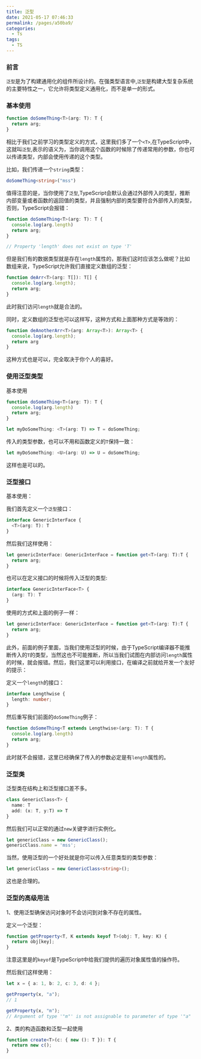 ```yaml
---
title: 泛型
date: 2021-05-17 07:46:33
permalink: /pages/a50ba9/
categories:
  - Ts
tags:
  - TS
---
```

### 前言

`泛型`是为了构建通用化的组件所设计的。在强类型语言中,`泛型`是构建大型复杂系统的主要特性之一，它允许将类型定义通用化，而不是单一的形式。

### 基本使用

```typescript
function doSomeThing<T>(arg: T): T {
  return arg;
}
```

相比于我们之前学习的类型定义的方式，这里我们多了一个`<T>`,在TypeScript中，这就叫`泛型`,表示的语义为，当你调用这个函数的时候除了传递常用的参数，你也可以传递类型，内部会使用传递的这个类型。

比如，我们传递一个`string`类型：

```typescript
doSomeThing<string>("mss")
```

值得注意的是，当你使用了`泛型`,TypeScript会默认会通过外部传入的类型，推断内部变量或者函数的返回值的类型，并且强制内部的类型要符合外部传入的类型，否则，TypeScript会报错：

```typescript
function doSomeThing<T>(arg: T): T {
  console.log(arg.length)
  return arg;
}

// Property 'length' does not exist on type 'T'
```

但是我们有的数据类型就是存在`length`属性的，那我们这时应该怎么做呢？比如数组来说，TypeScript允许我们直接定义数组的泛型：

```typescript
function deArr<T>(arg: T[]): T[] {
  console.log(arg.length);
  return arg;
}
```

此时我们访问`length`就是合法的。

同时，定义数组的泛型也可以这样写，这种方式和上面那种方式是等效的：

```typescript
function deAnotherArr<T>(arg: Array<T>): Array<T> {
  console.log(arg.length);
  return arg
}
```

这种方式也是可以，完全取决于你个人的喜好。

### 使用泛型类型

基本使用

```typescript
function doSomeThing<T>(arg: T): T {
  console.log(arg.length)
  return arg;
}

let myDoSomeThing: <T>(arg: T) => T = doSomeThing;
```

传入的类型参数，也可以不用和函数定义的`T`保持一致：

```typescript
let myDoSomeThing: <U>(arg: U) => U = doSomeThing;
```

这样也是可以的。

### 泛型接口

基本使用：

我们首先定义一个`泛型`接口：

```typescript
interface GenericInterFace {
  <T>(arg: T): T
}
```

然后我们这样使用：

```typescript
let genericInterFace: GenericInterFace = function get<T>(arg: T):T {
  return arg;
}
```

也可以在定义接口的时候将传入泛型的类型:

```typescript
interface GenericInterFace<T> {
  (arg: T): T
}
```

使用的方式和上面的例子一样：

```typescript
let genericInterFace: GenericInterFace = function get<T>(arg: T):T {
  return arg;
}
```

此外，前面的例子里面，当我们使用泛型的时候，由于TypeScript编译器不能推断传入的`T`的类型，当然这也不可能推断，所以当我们试图在内部访问`length`属性的时候，就会报错。然后，我们这里可以利用接口，在编译之前就给开发一个友好的提示：

定义一个`length`的接口：

```typescript
interface Lengthwise {
  length: number;
}
```

然后重写我们前面的`doSomeThing`例子：

```typescript
function doSomeThing<T extends Lengthwise>(arg: T): T {
  console.log(arg.length)
  return arg;
}
```

此时就不会报错，这里已经确保了传入的参数必定是有`length`属性的。

### 泛型类

泛型类在结构上和泛型接口差不多。

```typescript
class GenericClass<T> {
  name: T
  add: (x: T, y:T) => T
}
```

然后我们可以正常的通过`new`关键字进行实例化。

```typescript
let genericClass = new GenericClass();
genericClass.name = 'mss';
```

当然，使用泛型的一个好处就是你可以传入任意类型的类型参数：

```typescript
let genericClass = new GenericClass<string>();
```

这也是合理的。

### 泛型的高级用法

1、使用泛型确保访问对象时不会访问到对象不存在的属性。

定义一个泛型：

```typescript
function getProperty<T, K extends keyof T>(obj: T, key: K) {
  return obj[key];
}
```

注意这里是的`keyof`是TypeScript中给我们提供的遍历对象属性值的操作符。

然后我们这样使用：

```typescript
let x = { a: 1, b: 2, c: 3, d: 4 };

getProperty(x, "a");
// 1

getProperty(x, "m");
// Argument of type '"m"' is not assignable to parameter of type '"a" | "b" | "c" | "d"'.
```

2、类的构造函数和泛型一起使用

```typescript
function create<T>(c: { new (): T }): T {
  return new c();
}
```
